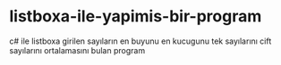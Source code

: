 # listboxa-ile-yapimis-bir-program
c# ile listboxa girilen sayıların en buyunu en kucugunu tek sayılarını cift sayılarını ortalamasını bulan program
